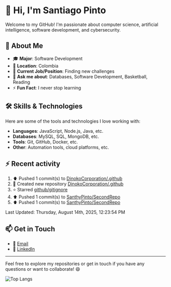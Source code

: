 # 👋 Hi, I'm Santiago Pinto

Welcome to my GitHub! I'm passionate about computer science, artificial intelligence, software development, and cybersecurity.

## 📌 About Me

- 🎓 **Major**: Software Development  
- 📍 **Location**: Colombia  
- 💼 **Current Job/Position**: Finding new challenges  
- 💬 **Ask me about**: Databases, Software Development, Basketball, Reading  
- ⚡ **Fun Fact**: I never stop learning  

## 🛠️ Skills & Technologies

Here are some of the tools and technologies I love working with:

- **Languages**: JavaScript, Node.js, Java, etc.  
- **Databases**: MySQL, SQL, MongoDB, etc.  
- **Tools**: Git, GitHub, Docker, etc.  
- **Other**: Automation tools, cloud platforms, etc.  

## :zap: Recent activity
<!--RECENT_ACTIVITY:start-->
1. ⬆️ Pushed 1 commit(s) to [DinokoCorporation/.github](https://github.com/DinokoCorporation/.github)<br>
2. 📔 Created new repository [DinokoCorporation/.github](https://github.com/DinokoCorporation/.github)<br>
3. ⭐ Starred [github/gitignore](https://github.com/github/gitignore)<br>
4. ⬆️ Pushed 1 commit(s) to [SanthyPinto/SecondRepo](https://github.com/SanthyPinto/SecondRepo)<br>
5. ⬆️ Pushed 1 commit(s) to [SanthyPinto/SecondRepo](https://github.com/SanthyPinto/SecondRepo)<br>
<!--RECENT_ACTIVITY:end-->
<!--RECENT_ACTIVITY:last_update-->
Last Updated: Thursday, August 14th, 2025, 12:23:54 PM
<!--RECENT_ACTIVITY:last_update_end-->

## 📫 Get in Touch

- 📧 [Email](mailto:santi_pinto@outlook.com)  
- 💼 [LinkedIn](https://www.linkedin.com/in/santiago-pinto-rodriguez/)  

---

Feel free to explore my repositories or get in touch if you have any questions or want to collaborate! 😄

![Top Langs](https://github-readme-stats.vercel.app/api/top-langs/?username=SanthyPinto&layout=compact)
